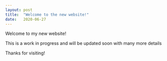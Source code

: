```yaml
---
layout: post
title:  "Welcome to the new website!"
date:   2020-06-27
---
```

Welcome to my new website!

This is a work in progress and will be updated soon with many more details

Thanks for visiting!
